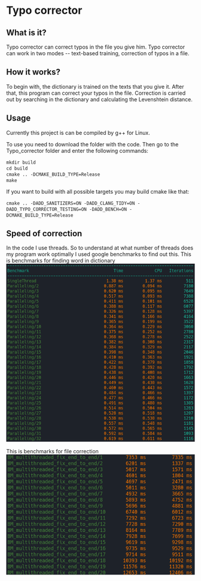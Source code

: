 # Typo corrector

## What is it?

Typo corrector can correct typos in the file you give him.
Typo corrector can work in two modes -- text-based training, correction of typos in a file.

## How it works?

To begin with, the dictionary is trained on the texts that you give it. After that, this program can correct your typos in the file. Correction is carried out by searching in the dictionary and calculating the Levenshtein distance.

## Usage

Currently this project is can be compiled by g++ for Linux.

To use you need to download the folder with the code. Then go to the Typo_corrector folder and enter the following commands:
    
    mkdir build
    cd build
    cmake .. -DCMAKE_BUILD_TYPE=Release
    make

If you want to build with all possible targets you may build cmake like that:

    cmake .. -DADD_SANITIZERS=ON -DADD_CLANG_TIDY=ON -DADD_TYPO_CORRECTOR_TESTING=ON -DADD_BENCH=ON -DCMAKE_BUILD_TYPE=Release

## Speed of correction
In the code I use threads. So to understand at what number of threads does my program work optimally I used google benchmarks to find out this.
This is benchmarks for finding word in dictionary
![Benchmanrks for finding word in dictionary](./images/find_bench.png)

This is benchmarks for file correction
![Benchmanrks for finding word in dictionary](./images/correcting_bench.png)
